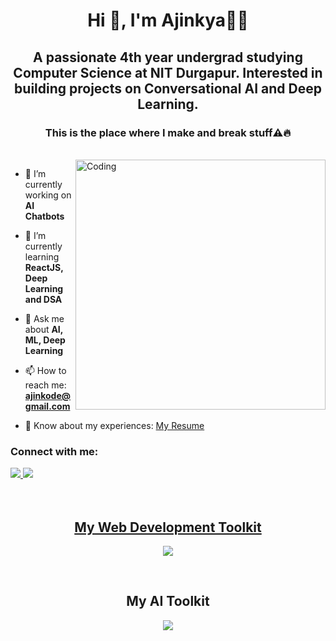 <h1 align="center">Hi 👋, I'm Ajinkya🧑‍💻</h1>
<h2 align="center">A passionate 4th year undergrad studying Computer Science at NIT Durgapur. Interested in building projects on Conversational AI and Deep Learning.</h2>
<h3 align="center">This is the place where I make and break stuff⚠️🔥</h3>

<br />

<img align="right" alt="Coding" width="400" src="https://github.com/ajinkode/ajinkode/assets/127986789/2eda3f9f-4e8a-49e8-8626-819ab60684c1">
<!-- ![blue nature(2)](https://github.com/ajinkode/ajinkode/assets/127986789/a233b541-b2f5-4161-af86-256913dc17fe) -->
<!-- ![Frame 1](https://github.com/ajinkode/ajinkode/assets/127986789/2eda3f9f-4e8a-49e8-8626-819ab60684c1) -->

- 🔭 I’m currently working on **AI Chatbots**

- 🌱 I’m currently learning **ReactJS, Deep Learning and DSA**

- 💬 Ask me about **AI, ML, Deep Learning**

- 📫 How to reach me: **ajinkode@gmail.com**

- 📄 Know about my experiences: [My Resume](https://drive.google.com/file/d/136N0_oOxw67ADuggPXBdFf-_fFeaECq0/view?usp=sharing)

<h3>Connect with me:</h3>
<a href="https://linkedin.com/in/ajinkode">
<img src="https://skillicons.dev/icons?i=linkedin">

<a href="https://twitter.com/ajinkode">
<img src="https://skillicons.dev/icons?i=twitter">
    
<br />
<br />
<br />


<h2 align="center">My Web Development Toolkit</h2>

<p align="center">
    <a href="https://skillicons.dev">
    <img src="https://skillicons.dev/icons?i=html,css,js,react,nodejs,mongodb,tailwind,express,postman">
  </a>
</p>
<br />
<h2 align="center">My AI Toolkit</h2>

<p align="center">
    <a href="https://skillicons.dev">
    <img src="https://skillicons.dev/icons?i=tensorflow,pytorch,python,stackoverflow">
  </a>
</p>

<!-- [![GitHub Streak](https://streak-stats.demolab.com/?user=ajinkode&theme=transparent)](https://git.io/streak-stats) -->
<!-- [Profile Views](https://komarev.com/ghpvc/?username=ajinkode&label=PROFILE+VIEWS) -->
<br />
<br />
